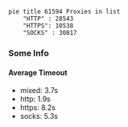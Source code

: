
```mermaid
pie title 61594 Proxies in list
    "HTTP" : 28543
    "HTTPS": 10538
    "SOCKS" : 30817
```

### Some Info
#### Average Timeout

- mixed: 3.7s
- http: 1.9s
- https: 8.2s
- socks: 5.3s